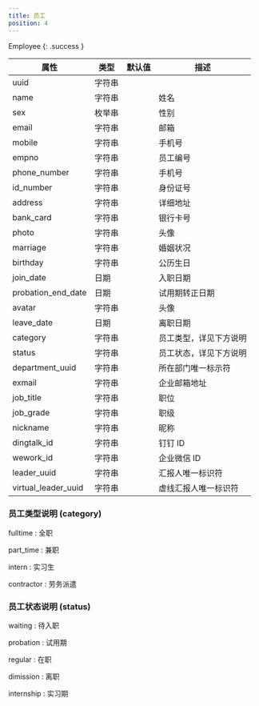 ```yaml
---
title: 员工
position: 4
---
```


Employee
{: .success }

属性      | 类型   | 默认值 | 描述
----------|--------|--------|------|
uuid      | 字符串 |        |
name      | 字符串 |        | 姓名
sex       | 枚举串 |        | 性别
email     | 字符串 |        | 邮箱
mobile    | 字符串 |        | 手机号
empno     | 字符串 |        | 员工编号
phone_number | 字符串|      | 手机号
id_number | 字符串 |        | 身份证号
address   | 字符串 |        | 详细地址
bank_card | 字符串 |        | 银行卡号
photo     | 字符串 |        | 头像
marriage  | 字符串 |        | 婚姻状况
birthday  | 字符串 |        | 公历生日
join_date | 日期   |        | 入职日期
probation_end_date | 日期   |       | 试用期转正日期
avatar    | 字符串 |        | 头像
leave_date | 日期  |        | 离职日期
category | 字符串  |        | 员工类型，详见下方说明
status     | 字符串 |       | 员工状态，详见下方说明
department_uuid | 字符串 |       | 所在部门唯一标示符
exmail | 字符串 |       | 企业邮箱地址
job_title |字符串| |职位|
job_grade |字符串| |职级|
nickname |字符串| |昵称|
dingtalk_id |字符串| |钉钉 ID|
wework_id |字符串| |企业微信 ID|
leader_uuid |字符串| |汇报人唯一标识符|
virtual_leader_uuid |字符串| |虚线汇报人唯一标识符|


### 员工类型说明 (category)
fulltime
: 全职

part_time
: 兼职

intern
: 实习生

contractor
: 劳务派遣


### 员工状态说明 (status)
waiting
: 待入职

probation
: 试用期

regular
: 在职

dimission
: 离职

internship
: 实习期

